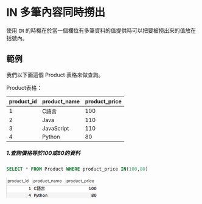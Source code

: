 # IN 多筆內容同時撈出
使用 `IN` 的時機在於當一個欄位有多筆資料的值提供時可以把要被撈出來的值放在括號內。

## 範例
我們以下面這個 Product 表格來做查詢。

Product表格：

|product_id|product_name|product_price|
| -------- | ---------- | ----------- |
| 1 | C語言 |100|
| 2 | Java |110|
| 3 | JavaScript |110|
| 4 | Python |80|

##### 1.查詢價格等於100或80的資料

```sql
SELECT * FROM Product WHERE product_price IN(100,80)
```

![](/assets/img5-1.png)
